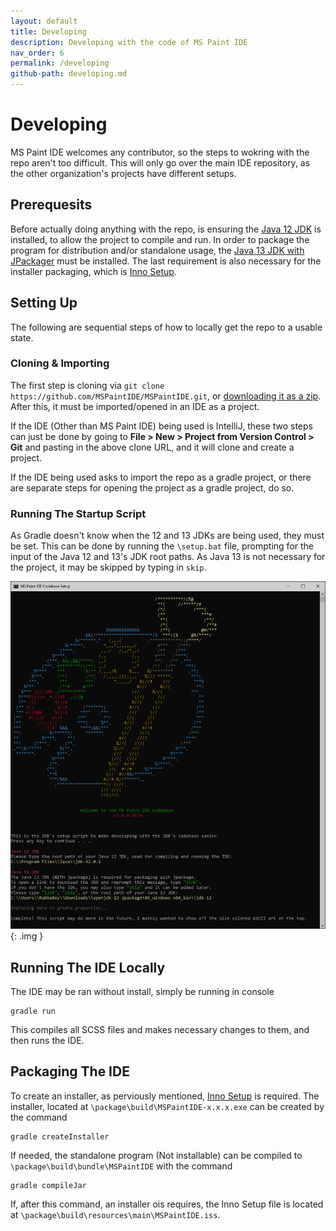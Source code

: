 ```yaml
---
layout: default
title: Developing
description: Developing with the code of MS Paint IDE
nav_order: 6
permalink: /developing
github-path: developing.md
---
```


# Developing

MS Paint IDE welcomes any contributor, so the steps to wokring with the repo aren't too difficult. This will only go over the main IDE repository, as the other organization's projects have different setups.

## Prerequesits

Before actually doing anything with the repo, is ensuring the [Java 12 JDK](https://openjdk.java.net/projects/jdk/12/) is installed, to allow the project to compile and run. In order to package the program for distribution and/or standalone usage, the [Java 13 JDK with JPackager](https://jdk.java.net/jpackage/) must be installed. The last requirement is also necessary for the installer packaging, which is [Inno Setup](http://www.jrsoftware.org/isinfo.php).

## Setting Up

The following are sequential steps of how to locally get the repo to a usable state.

### Cloning & Importing

The first step is cloning via `git clone https://github.com/MSPaintIDE/MSPaintIDE.git`, or [downloading it as a zip](https://github.com/MSPaintIDE/MSPaintIDE/archive/master.zip). After this, it must be imported/opened in an IDE as a project.

If the IDE (Other than MS Paint IDE) being used is IntelliJ, these two steps can just be done by going to **File > New > Project from Version Control > Git** and pasting in the above clone URL, and it will clone and create a project.

If the IDE being used asks to import the repo as a gradle project, or there are separate steps for opening the project as a gradle project, do so.

### Running The Startup Script

As Gradle doesn't know when the 12 and 13 JDKs are being used, they must be set. This can be done by running the `\setup.bat` file, prompting for the input of the Java 12 and 13's JDK root paths. As Java 13 is not necessary for the project, it may be skipped by typing in `skip`.

![](/assets/images/codebase-setup.png)
{: .img }

## Running The IDE Locally

The IDE may be ran without install, simply be running in console

```
gradle run
```

This compiles all SCSS files and makes necessary changes to them, and then runs the IDE.

## Packaging The IDE

To create an installer, as perviously mentioned, [Inno Setup](http://www.jrsoftware.org/isinfo.php) is required. The installer, located at `\package\build\MSPaintIDE-x.x.x.exe` can be created by the command

```
gradle createInstaller
```

If needed, the standalone program (Not installable) can be compiled to `\package\build\bundle\MSPaintIDE` with the command

```
gradle compileJar
```

If, after this command, an installer ois requires, the Inno Setup file is located at `\package\build\resources\main\MSPaintIDE.iss`.